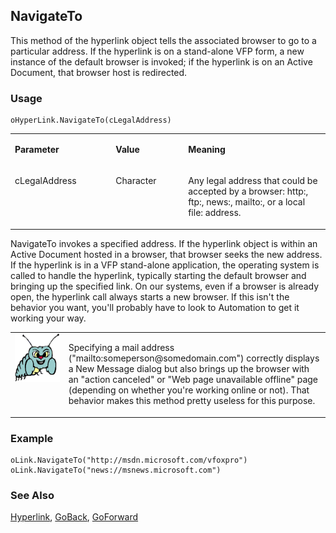 ## NavigateTo

This method of the hyperlink object tells the associated browser to go to a particular address. If the hyperlink is on a stand-alone VFP form, a new instance of the default browser is invoked; if the hyperlink is on an Active Document, that browser host is redirected.

### Usage

```foxpro
oHyperLink.NavigateTo(cLegalAddress)
```
<table>
<tr>
  <td width="32%" valign="top">
  <p><b>Parameter</b></p>
  </td>
  <td width=23% valign=top>
  <p><b>Value</b></p>
  </td>
  <td width=45% valign=top>
  <p><b>Meaning</b></p>
  </td>
 </tr>
<tr>
  <td width="32%" valign="top">
  <p>cLegalAddress</p>
  </td>
  <td width=23% valign=top>
  <p>Character</p>
  </td>
  <td width=45% valign=top>
  <p>Any legal address that could be accepted by a browser: http:, ftp:, news:, mailto:, or a local file: address. </p>
  </td>
 </tr>
</table>

NavigateTo invokes a specified address. If the hyperlink object is within an Active Document hosted in a browser, that browser seeks the new address. If the hyperlink is in a VFP stand-alone application, the operating system is called to handle the hyperlink, typically starting the default browser and bringing up the specified link. On our systems, even if a browser is already open, the hyperlink call always starts a new browser. If this isn't the behavior you want, you'll probably have to look to Automation to get it working your way.

<table>
<tr>
  <td width="17%" valign="top">
<img width="95" height="78" src="bug.gif">
  </td>
  <td width=83%>
  <p>Specifying a mail address (&quot;mailto:someperson@somedomain.com&quot;) correctly displays a New Message dialog but also brings up the browser with an &quot;action canceled&quot; or &quot;Web page unavailable offline&quot; page (depending on whether you're working online or not). That behavior makes this method pretty useless for this purpose.</p>
  </td>
 </tr>
</table>

### Example

```foxpro
oLink.NavigateTo("http://msdn.microsoft.com/vfoxpro")
oLink.NavigateTo("news://msnews.microsoft.com")
```
### See Also

[Hyperlink](s4g695.md), [GoBack](s4g725.md), [GoForward](s4g725.md)